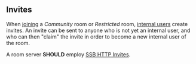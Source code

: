 <!--
SPDX-FileCopyrightText: 2021 Andre 'Staltz' Medeiros

SPDX-License-Identifier: CC-BY-4.0
-->

## Invites

When [joining](Joining.md) a *Community* room or *Restricted* room, [internal users](../Stakeholders/Internal%20user.md) create invites. An invite can be sent to anyone who is not yet an internal user, and who can then "claim" the invite in order to become a new internal user of the room.

A room server **SHOULD** employ [SSB HTTP Invites](https://github.com/ssbc/ssb-http-invite-spec).
